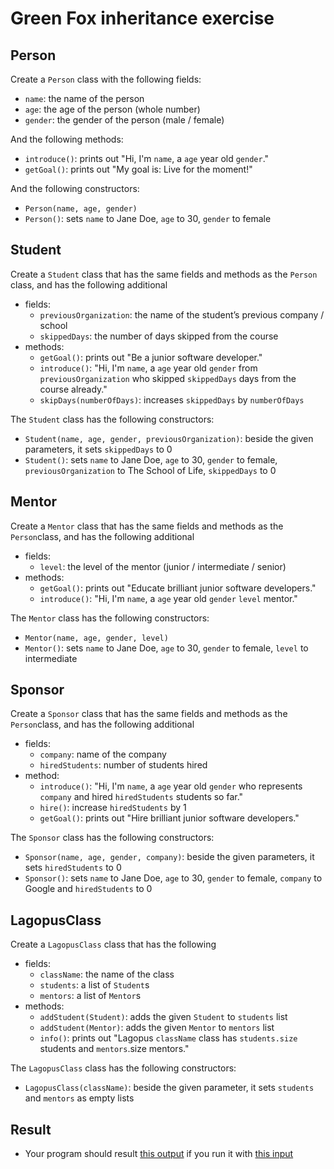 # Green Fox inheritance exercise

## Person
Create a `Person` class with the following fields:
- `name`: the name of the person
- `age`: the age of the person (whole number)
- `gender`: the gender of the person (male / female)


And the following methods:
- `introduce()`: prints out "Hi, I'm `name`, a `age` year old `gender`."
- `getGoal()`: prints out "My goal is: Live for the moment!"


And the following constructors:
- `Person(name, age, gender)`
- `Person()`: sets `name` to Jane Doe, `age` to 30, `gender` to female


## Student
Create a `Student` class that has the same fields and methods as the `Person` class, and has the following additional
- fields:
    - `previousOrganization`: the name of the student’s previous company / school
    - `skippedDays`: the number of days skipped from the course
- methods:
    - `getGoal()`: prints out "Be a junior software developer."
    - `introduce()`: "Hi, I'm `name`, a `age` year old `gender` from `previousOrganization` who skipped `skippedDays` days from the course already."
    - `skipDays(numberOfDays)`: increases `skippedDays` by `numberOfDays`

The `Student` class has the following constructors:
- `Student(name, age, gender, previousOrganization)`: beside the given parameters, it sets `skippedDays` to 0
- `Student()`: sets `name` to Jane Doe, `age` to 30, `gender` to female, `previousOrganization` to The School of Life, `skippedDays` to 0

## Mentor
Create a `Mentor` class that has the same fields and methods as the `Person`class, and has the following additional
- fields:
    - `level`: the level of the mentor (junior / intermediate / senior)
- methods:
    - `getGoal()`: prints out "Educate brilliant junior software developers."
    - `introduce()`: "Hi, I'm `name`, a `age` year old `gender` `level` mentor."


The `Mentor` class has the following constructors:
- `Mentor(name, age, gender, level)`
- `Mentor()`: sets `name` to Jane Doe, `age` to 30, `gender` to female, `level` to intermediate


## Sponsor
Create a `Sponsor` class that has the same fields and methods as the `Person`class, and has the following additional
- fields:
    - `company`: name of the company
    - `hiredStudents`: number of students hired
- method:
    - `introduce()`: "Hi, I'm `name`, a `age` year old `gender` who represents `company` and hired `hiredStudents` students so far."
    - `hire()`: increase `hiredStudents` by 1
    - `getGoal()`: prints out "Hire brilliant junior software developers."


The `Sponsor` class has the following constructors:
- `Sponsor(name, age, gender, company)`: beside the given parameters, it sets `hiredStudents` to 0
- `Sponsor()`: sets `name` to Jane Doe, `age` to 30, `gender` to female, `company` to Google and `hiredStudents` to 0


## LagopusClass
Create a `LagopusClass` class that has the following
- fields:
    - `className`: the name of the class
    - `students`: a list of `Student`s
    - `mentors`: a list of `Mentor`s
- methods:
	- `addStudent(Student)`: adds the given `Student` to `students` list
	- `addStudent(Mentor)`: adds the given `Mentor` to `mentors` list
	- `info()`: prints out "Lagopus `className` class has `students.size` students and `mentors`.size mentors."


The `LagopusClass` class has the following constructors:
- `LagopusClass(className)`: beside the given parameter, it sets `students` and `mentors` as empty lists

## Result
- Your program should result [this output](green-fox-java_output.md) if you run it with [this input](green-fox-java_input.md)